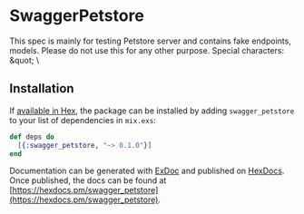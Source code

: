 # SwaggerPetstore

This spec is mainly for testing Petstore server and contains fake endpoints, models. Please do not use this for any other purpose. Special characters: \&quot; \\

## Installation

If [available in Hex](https://hex.pm/docs/publish), the package can be installed
by adding `swagger_petstore` to your list of dependencies in `mix.exs`:

```elixir
def deps do
  [{:swagger_petstore, "~> 0.1.0"}]
end
```

Documentation can be generated with [ExDoc](https://github.com/elixir-lang/ex_doc)
and published on [HexDocs](https://hexdocs.pm). Once published, the docs can
be found at [https://hexdocs.pm/swagger_petstore](https://hexdocs.pm/swagger_petstore).
